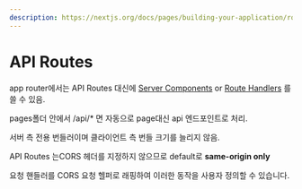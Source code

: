 ```yaml
---
description: https://nextjs.org/docs/pages/building-your-application/routing/api-routes
---
```


# API Routes

app router에서는 API Routes 대신에  [Server Components](https://nextjs.org/docs/app/building-your-application/data-fetching/fetching-caching-and-revalidating) or [Route Handlers](https://nextjs.org/docs/app/building-your-application/routing/route-handlers) 를 쓸 수 있음.



pages폴더 안에서 /api/\* 면 자동으로 page대신 api 엔드포인트로 처리.

서버 측 전용 번들러이며 클라이언트 측 번들 크기를 늘리지 않음.



API Routes 는CORS 헤더를 지정하지 않으므로  default로 **same-origin only**&#x20;

요청 핸들러를 CORS 요청 헬퍼로 래핑하여 이러한 동작을 사용자 정의할 수 있습니다.



